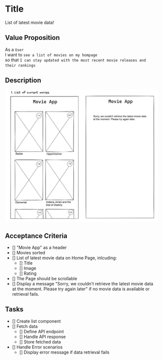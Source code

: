 # Title

List of latest movie data!

## Value Proposition

As a `User` <br>
I want to `see a list of movies on my hompage` <br>
so that `I can stay updated with the most recent movie releases and their rankings` <br>

## Description

![wireframe](./assets/scribble-movie-list.png)

## Acceptance Criteria

- [] "Movie App" as a header
- [] Movies sorted
- [] List of latest movie data on Home Page, inlcuding:
  - [] Title
  - [] Image
  - [] Rating
- [] The Page should be scrollable
- [] Display a message "Sorry, we couldn't retrieve the latest movie data at the moment. Please try again later" if no movie data is available or retrieval fails.

## Tasks

- [] Create list component
- [] Fetch data
  - [] Define API endpoint
  - [] Handle API response
  - [] Store fetched data
- [] Handle Error scenarios
  - [] Display error message if data retrieval fails
